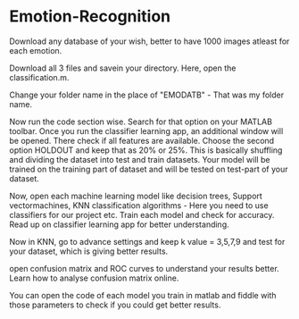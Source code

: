 # Emotion-Recognition
Download any database of your wish, better to have 1000 images atleast for each emotion.

Download all 3 files and savein your directory. Here, open the classification.m.

Change your folder name in the place of "EMODATB" - That was my folder name.

Now run the code section wise. Search for that option on your MATLAB toolbar. Once you run the classifier learning app, an additional window will be opened. There check if all features are available. Choose the second option HOLDOUT and keep that as 20% or 25%. This is basically shuffling and dividing the dataset into test and train datasets. Your model will be trained on the training part of dataset and will be tested on test-part of your dataset.

Now, open each machine learning model like decision trees, Support vectormachines, KNN classification algorithms - Here you need to use classifiers for our project etc. Train each model and check for accuracy. Read up on classifier learning app for better understanding.

Now in KNN, go to advance settings and keep k value = 3,5,7,9 and test for your dataset, which is giving better results.

open confusion matrix and ROC curves to understand your results better. Learn how to analyse confusion matrix online.

You can open the code of each model you train in matlab and fiddle with those parameters to check if you could get better results.
